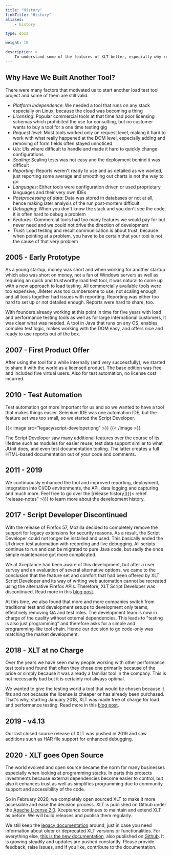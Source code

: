 ```yaml
---
title: "History"
linkTitle: "History"
aliases: 
    - history

type: docs

weight: 10

description: >
    To understand some of the features of XLT better, especially why reporting and scaling have been seen so much detailed work, you might want to check out the history of XLT.
---
```


## Why Have We Built Another Tool?
There were many factors that motivated us to start another load test tool project and some of them are still valid.

* *Platform independence*: We needed a tool that runs on any stack especially on Linux, because the cloud was becoming a thing
* *Licensing*: Popular commercial tools at that time had poor licensing schemas which prohibited the use for consulting, but no customer wants to buy a tool for a one time testing gig
* *Request level*: Most tools worked only on request level, making it hard to work with what really happened at the DOM level, especially adding and removing of form fields often stayed unnoticed
* *UIs*: UIs where difficult to handle and made it hard to quickly change configurations
* *Scaling*: Scaling tests was not easy and the deployment behind it was difficult
* *Reporting*: Reports weren't ready to use and as detailed as we wanted, just reporting some average and smoothing out charts is not the way to go
* *Languages*: Either tools were configuration driven or used proprietary languages and their very own IDEs
* *Postprocessing of data*: Data was stored in databases or not at all, hence making later analysis of the run post-mortem difficult 
* *Debugging*: When you don't know the stack and you don't see the code, it is often hard to debug a problem
* *Features*: Commercial tools had too many features we would pay for but never need and we could not drive the direction of development
* *Trust*: Load testing and result communication is about trust, because when pointing at a problem, you have to be certain that your tool is not the cause of that very problem

## 2005 - Early Prototype
As a young startup, money was short and when working for another startup which also was short on money, not a fan of Windows servers as well as requiring an quick and trustworthy load test tool, it was natural to come up with a new approach to load testing. All commercially available tools were too expensive, JMeter was too cumbersome to use, not scaling enough, and all tools together had issues with reporting. Reporting was either too hard to set up or not detailed enough. Reports were hard to share, too.

With founders already working at this point in time for five years with load and performance testing tools as well as for large international customers, it was clear what was needed. A tool in Java that runs on any OS, enables complex test logic, makes working with the DOM easy, and offers nice and ready to use reports out of the box.

## 2007 - First Product Offer
After using the tool for a while internally (and very successfully), we started to share it with the world as a licensed product. The base edition was free and included five virtual users. Also for test automation, no license cost incurred. 

## 2010 - Test Automation 
Test automation got more important for us and so we wanted to have a tool that makes things easier. Selenium IDE was one automation IDE, but the feature set was too small, so we started the Script Developer. 

{{< image src="legacy/script-developer.png" >}}
{{< /image >}}

The Script Developer saw many additional features over the course of its lifetime such as modules for easier reuse, test data support similar to what JUnit does, and even test documentation tooling. The latter creates a full HTML-based documentation out of your code and comments.

## 2011 - 2019
We continuously enhanced the tool and improved reporting, deployment, integration into CI/CD environments, the  API, data logging and capturing and much more. Feel free to go over the [release history]({{< relref "release-notes" >}}) to learn more about the development history.

## 2017 - Script Developer Discontinued
With the release of Firefox 57, Mozilla decided to completely remove the support for legacy extensions for security reasons. As a result, the Script Developer could not longer be installed and used. This basically ended the UI driven test automation with recording and live debugging. All scripts continue to run and can be migrated to pure Java code, but sadly the once simple maintenance got more complicated.

We at Xceptance had been aware of this development, but after a user survey and an evaluation of several alternative options, we came to the conclusion that the feature set and comfort that had been offered by XLT Script Developer and its way of writing web automation cannot be recreated using the alternative Firefox APIs. Therefore, XLT Script Developer was discontinued. Read more in this <a href="https://blog.xceptance.com/2017/10/27/firefox-57-changes-and-xlt/" target="_blank">blog post</a>. 

At this time, we also found that more and more companies switch from traditional test and development setups to development only teams, effectively removing QA and test roles. The development team is now in charge of the quality without external dependencies. This leads to "testing is also just programming" and therefore asks for a simple and programming-like tool chain. Hence our decision to go code-only was matching the market development.

## 2018 - XLT at no Charge
Over the years we have seen many people working with other performance test tools and found that often they chose one primarily because of the price or simply because it was already a familiar tool in the company. This is not necessarily bad but it is certainly not always optimal. 

We wanted to give the testing world a tool that would be chosen because it fits and not because the license is cheaper or has already been purchased. That's why, starting January 2018, XLT was made free of charge for load and performance testing. Read more in this <a href="https://blog.xceptance.com/2017/12/21/xlt-now-available-free-of-charge/">blog post</a>.

## 2019 - v4.13
Our last closed source release of XLT was pushed in 2019 and saw additions such as HAR file support for enhanced debugging.

## 2020 - XLT goes Open Source

The world evolved and open source became the norm for many businesses especially when looking at programming stacks. In parts this protects investments because external dependencies become easier to control, but also it enhances trust as well as simplifies programming due to community support and accessibility of the code. 

So in February 2020, we completely open sourced XLT to make it more accessible and ease the decision process. XLT is published on Github under the <a href="https://opensource.org/licenses/Apache-2.0" target="_blank">Apache License 2.0</a>. Xceptance continues to maintain and extend XLT as before. We will build releases and publish them regularly.

We still keep the <a href="https://lab.xceptance.de/releases/xlt/5.7.1/index.html" target="_blank">legacy documentation</a> around, just in case you need information about older or deprecated XLT versions or functionalities. For everything else, <a href="https://xltdoc.xceptance.com/" target="_blank">this is the new documentation</a>, also published on <a href="https://github.com/Xceptance/xlt-documentation" target="_blank">Github</a>. It is growing steadily and updates are pushed constantly. Please provide feedback, raise issues, and if you like, contribute to the documentation.